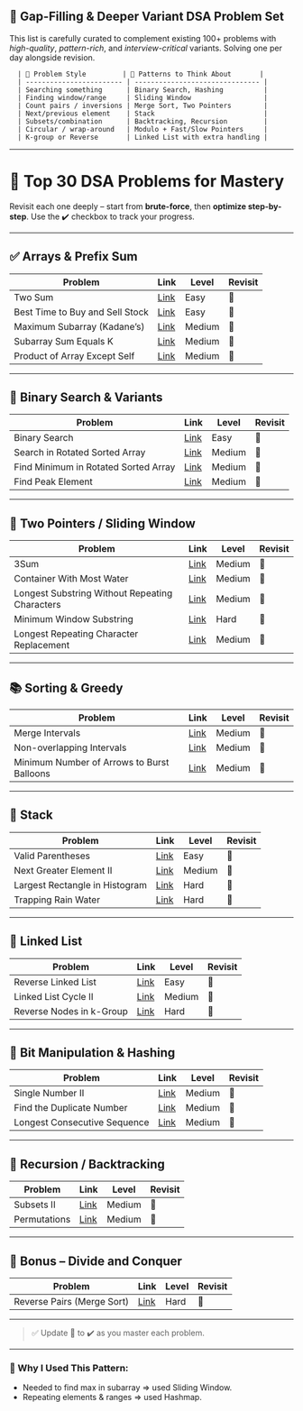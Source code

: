 ## 🚧 Gap-Filling & Deeper Variant DSA Problem Set

This list is carefully curated to complement existing 100+ problems with *high-quality*, *pattern-rich*, and *interview-critical* variants. Solving one per day alongside revision.

      | 🔁 Problem Style         | 🔎 Patterns to Think About       |
      | ------------------------ | ------------------------------- |
      | Searching something      | Binary Search, Hashing          |
      | Finding window/range     | Sliding Window                  |
      | Count pairs / inversions | Merge Sort, Two Pointers        |
      | Next/previous element    | Stack                           |
      | Subsets/combination      | Backtracking, Recursion         |
      | Circular / wrap-around   | Modulo + Fast/Slow Pointers     |
      | K-group or Reverse       | Linked List with extra handling |

---

# 🚀 Top 30 DSA Problems for Mastery

Revisit each one deeply – start from **brute-force**, then **optimize step-by-step**.
Use the ✔️ checkbox to track your progress.

---

## ✅ Arrays & Prefix Sum
| Problem | Link | Level | Revisit |
|--------|------|--------|---------|
| Two Sum | [Link](https://leetcode.com/problems/two-sum/) | Easy | 🔄 |
| Best Time to Buy and Sell Stock | [Link](https://leetcode.com/problems/best-time-to-buy-and-sell-stock/) | Easy | 🔄 |
| Maximum Subarray (Kadane’s) | [Link](https://leetcode.com/problems/maximum-subarray/) | Medium | 🔄 |
| Subarray Sum Equals K | [Link](https://leetcode.com/problems/subarray-sum-equals-k/) | Medium | 🔄 |
| Product of Array Except Self | [Link](https://leetcode.com/problems/product-of-array-except-self/) | Medium | 🔄 |

---

## 🔎 Binary Search & Variants
| Problem | Link | Level | Revisit |
|--------|------|--------|---------|
| Binary Search | [Link](https://leetcode.com/problems/binary-search/) | Easy | 🔄 |
| Search in Rotated Sorted Array | [Link](https://leetcode.com/problems/search-in-rotated-sorted-array/) | Medium | 🔄 |
| Find Minimum in Rotated Sorted Array | [Link](https://leetcode.com/problems/find-minimum-in-rotated-sorted-array/) | Medium | 🔄 |
| Find Peak Element | [Link](https://leetcode.com/problems/find-peak-element/) | Medium | 🔄 |

---

## 🎯 Two Pointers / Sliding Window
| Problem | Link | Level | Revisit |
|--------|------|--------|---------|
| 3Sum | [Link](https://leetcode.com/problems/3sum/) | Medium | 🔄 |
| Container With Most Water | [Link](https://leetcode.com/problems/container-with-most-water/) | Medium | 🔄 |
| Longest Substring Without Repeating Characters | [Link](https://leetcode.com/problems/longest-substring-without-repeating-characters/) | Medium | 🔄 |
| Minimum Window Substring | [Link](https://leetcode.com/problems/minimum-window-substring/) | Hard | 🔄 |
| Longest Repeating Character Replacement | [Link](https://leetcode.com/problems/longest-repeating-character-replacement/) | Medium | 🔄 |

---

## 📚 Sorting & Greedy
| Problem | Link | Level | Revisit |
|--------|------|--------|---------|
| Merge Intervals | [Link](https://leetcode.com/problems/merge-intervals/) | Medium | 🔄 |
| Non-overlapping Intervals | [Link](https://leetcode.com/problems/non-overlapping-intervals/) | Medium | 🔄 |
| Minimum Number of Arrows to Burst Balloons | [Link](https://leetcode.com/problems/minimum-number-of-arrows-to-burst-balloons/) | Medium | 🔄 |

---

## 🧱 Stack
| Problem | Link | Level | Revisit |
|--------|------|--------|---------|
| Valid Parentheses | [Link](https://leetcode.com/problems/valid-parentheses/) | Easy | 🔄 |
| Next Greater Element II | [Link](https://leetcode.com/problems/next-greater-element-ii/) | Medium | 🔄 |
| Largest Rectangle in Histogram | [Link](https://leetcode.com/problems/largest-rectangle-in-histogram/) | Hard | 🔄 |
| Trapping Rain Water | [Link](https://leetcode.com/problems/trapping-rain-water/) | Hard | 🔄 |

---

## 🔗 Linked List
| Problem | Link | Level | Revisit |
|--------|------|--------|---------|
| Reverse Linked List | [Link](https://leetcode.com/problems/reverse-linked-list/) | Easy | 🔄 |
| Linked List Cycle II | [Link](https://leetcode.com/problems/linked-list-cycle-ii/) | Medium | 🔄 |
| Reverse Nodes in k-Group | [Link](https://leetcode.com/problems/reverse-nodes-in-k-group/) | Hard | 🔄 |

---

## 🧠 Bit Manipulation & Hashing
| Problem | Link | Level | Revisit |
|--------|------|--------|---------|
| Single Number II | [Link](https://leetcode.com/problems/single-number-ii/) | Medium | 🔄 |
| Find the Duplicate Number | [Link](https://leetcode.com/problems/find-the-duplicate-number/) | Medium | 🔄 |
| Longest Consecutive Sequence | [Link](https://leetcode.com/problems/longest-consecutive-sequence/) | Medium | 🔄 |

---

## 🔁 Recursion / Backtracking
| Problem | Link | Level | Revisit |
|--------|------|--------|---------|
| Subsets II | [Link](https://leetcode.com/problems/subsets-ii/) | Medium | 🔄 |
| Permutations | [Link](https://leetcode.com/problems/permutations/) | Medium | 🔄 |

---

## 🧩 Bonus – Divide and Conquer
| Problem | Link | Level | Revisit |
|--------|------|--------|---------|
| Reverse Pairs (Merge Sort) | [Link](https://leetcode.com/problems/reverse-pairs/) | Hard | 🔄 |

---

> ✅ Update 🔄 to ✔️ as you master each problem.



----

### 🧠 Why I Used This Pattern:
- Needed to find max in subarray ⇒ used Sliding Window.
- Repeating elements & ranges ⇒ used Hashmap.

